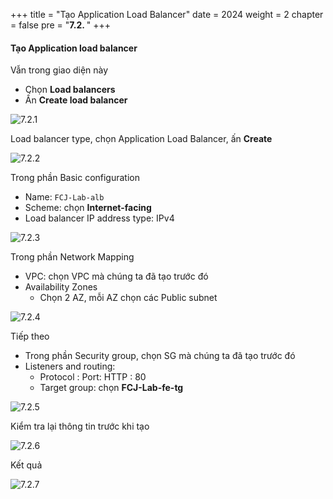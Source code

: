 +++
title = "Tạo Application Load Balancer"
date = 2024
weight = 2
chapter = false
pre = "<b>7.2. </b>"
+++

#### Tạo Application load balancer

Vẫn trong giao diện này

- Chọn **Load balancers**
- Ấn **Create load balancer**

![7.2.1](/images/7-configure-alb/7.2.1.png)

Load balancer type, chọn Application Load Balancer, ấn **Create**

![7.2.2](/images/7-configure-alb/7.2.2.png)

Trong phần Basic configuration

- Name: `FCJ-Lab-alb`
- Scheme: chọn **Internet-facing**
- Load balancer IP address type: IPv4

![7.2.3](/images/7-configure-alb/7.2.3.png)

Trong phần Network Mapping

- VPC: chọn VPC mà chúng ta đã tạo trước đó
- Availability Zones
  - Chọn 2 AZ, mỗi AZ chọn các Public subnet

![7.2.4](/images/7-configure-alb/7.2.4.png)

Tiếp theo

- Trong phần Security group, chọn SG mà chúng ta đã tạo trước đó
- Listeners and routing:
  - Protocol : Port: HTTP : 80
  - Target group: chọn **FCJ-Lab-fe-tg**

![7.2.5](/images/7-configure-alb/7.2.5.png)

Kiểm tra lại thông tin trước khi tạo

![7.2.6](/images/7-configure-alb/7.2.6.png)

Kết quả

![7.2.7](/images/7-configure-alb/7.2.7.png)

